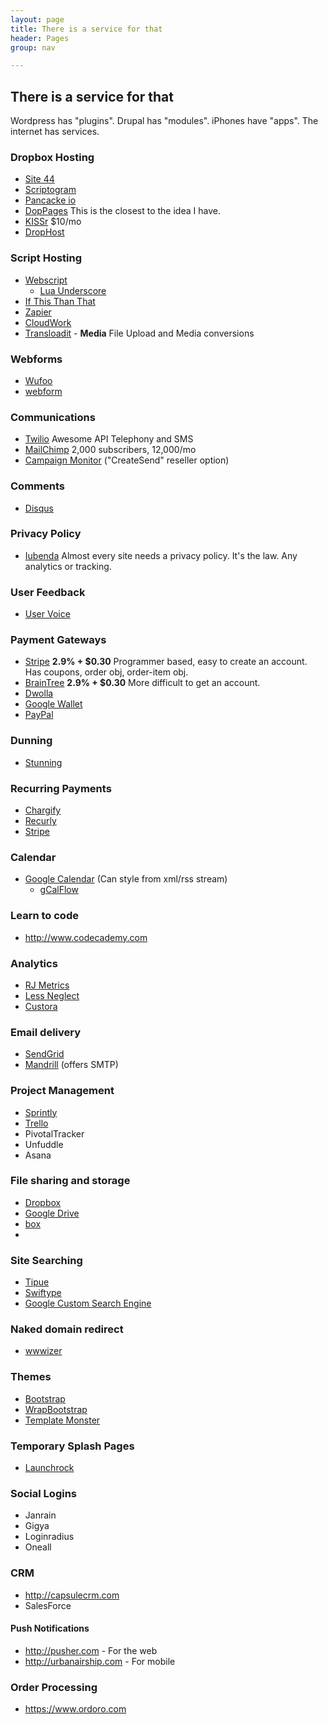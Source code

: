 ```yaml
---
layout: page
title: There is a service for that
header: Pages
group: nav

---
```

## There is a service for that

Wordpress has "plugins". Drupal has "modules". iPhones have "apps". The internet has services.

### Dropbox Hosting

* [Site 44](http://www.site44.com)
* [Scriptogram](http://scriptogr.am)
* [Pancacke io](http://pancake.io)
* [DopPages](http://droppages.com) This is the closest to the idea I have.
* [KISSr](http://www.kissr.com) $10/mo
* [DropHost](http://www.drophost.net)

### Script Hosting

* [Webscript](https://www.webscript.io)
  * [Lua Underscore](http://mirven.github.com/underscore.lua)
* [If This Than That](https://ifttt.com)
* [Zapier](https://zapier.com)
* [CloudWork](https://cloudwork.com)
* [Transloadit](https://transloadit.com) - **Media** File Upload and Media conversions

### Webforms

* [Wufoo](http://www.wufoo.com)
* [webform](https://webform.com)

### Communications

* [Twilio](http://www.twilio.com/) Awesome API Telephony and SMS
* [MailChimp](http://mailchimp.com/) 2,000 subscribers, 12,000/mo
* [Campaign Monitor](http://www.campaignmonitor.com/) ("CreateSend" reseller option)

### Comments

* [Disqus](http://disqus.com)

### Privacy Policy

* [Iubenda](https://www.iubenda.com) Almost every site needs a privacy policy. It's the law. Any analytics or tracking.

### User Feedback

* [User Voice](http://www.uservoice.com)

### Payment Gateways

* [Stripe](https://stripe.com/) **2.9% + $0.30** Programmer based, easy to create an account. Has coupons, order obj, order-item obj.
* [BrainTree](https://www.braintreepayments.com/) **2.9% + $0.30** More difficult to get an account.
* [Dwolla](https://www.dwolla.com/)
* [Google Wallet](http://www.google.com/wallet/)
* [PayPal](https://www.paypal.com/)

### Dunning

* [Stunning](http://bestunning.net/)

### Recurring Payments

* [Chargify](http://chargify.com/)
* [Recurly](http://recurly.com/)
* [Stripe](https://stripe.com/)

### Calendar

* [Google Calendar](http://www.google.com/calendar/) (Can style from xml/rss stream)
  * [gCalFlow](http://sugi.github.com/jquery-gcal-flow)

### Learn to code

* http://www.codecademy.com

### Analytics

* [RJ Metrics](https://www.rjmetrics.com/)
* [Less Neglect](http://lessneglect.com/)
* [Custora](https://www.custora.com/)

### Email delivery

* [SendGrid](http://sendgrid.com/)
* [Mandrill](http://mandrill.com/) (offers SMTP)

### Project Management

* [Sprintly](https://sprint.ly/)
* [Trello](https://trello.com/)
* PivotalTracker
* Unfuddle
* Asana

### File sharing and storage
* [Dropbox](https://www.dropbox.com/)
* [Google Drive](https://drive.google.com/)
* [box](https://www.box.com/)
* [](https://droplr.com)

### Site Searching
* [Tipue](http://www.tipue.com/search/)
* [Swiftype](https://swiftype.com/)
* [Google Custom Search Engine](http://www.google.com/cse/)

### Naked domain redirect
* [wwwizer](http://wwwizer.com/naked-domain-redirect/)

### Themes
* [Bootstrap](http://twitter.github.com/bootstrap/)
* [WrapBootstrap](https://wrapbootstrap.com/)
* [Template Monster](http://www.templatemonster.com/)

### Temporary Splash Pages
* [Launchrock](http://launchrock.com)

### Social Logins
* Janrain
* Gigya
* Loginradius
* Oneall

### CRM
* http://capsulecrm.com
* SalesForce

#### Push Notifications
* http://pusher.com - For the web
* http://urbanairship.com - For mobile

### Order Processing
* https://www.ordoro.com


